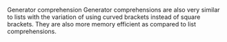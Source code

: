 Generator comprehension
Generator comprehensions are also very similar to lists with the variation of using curved brackets instead of square brackets. They are also more memory efficient as compared to list comprehensions.
